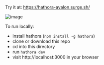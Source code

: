 Try it at: https://hathora-avalon.surge.sh/

![image](https://user-images.githubusercontent.com/5400947/149680107-74843943-d60f-412e-b81f-1b8ab792c7cf.png)

To run locally:

- install hathora (`npm install -g hathora`)
- clone or download this repo
- cd into this directory
- run `hathora dev`
- visit http://localhost:3000 in your browser
